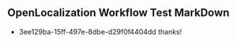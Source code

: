 ## OpenLocalization Workflow Test MarkDown

* 3ee129ba-15ff-497e-8dbe-d29f0f4404dd 
thanks!



<!--HONumber=Feb16_HO3-->
